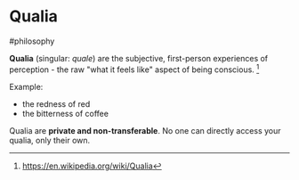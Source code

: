 # Qualia

#philosophy

**Qualia** (singular: _quale_) are the subjective, first-person experiences of perception - the raw "what it feels like" aspect of being conscious. [^1]

Example:
- the redness of red 
- the bitterness of coffee

Qualia are **private and non-transferable**. No one can directly access your qualia, only their own.

[^1]: https://en.wikipedia.org/wiki/Qualia